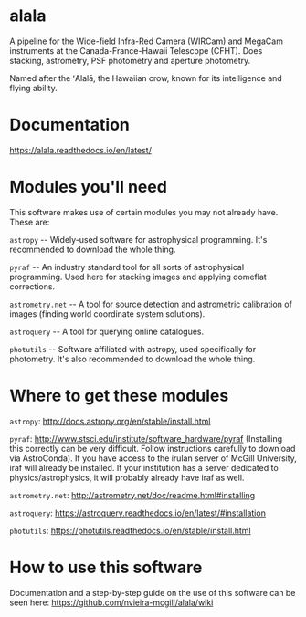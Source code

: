 # alala
A pipeline for the Wide-field Infra-Red Camera (WIRCam) and MegaCam instruments at the Canada-France-Hawaii Telescope (CFHT). Does stacking, astrometry, PSF photometry and aperture photometry. 

Named after the ʻAlalā, the Hawaiian crow, known for its intelligence and flying ability.

# Documentation
https://alala.readthedocs.io/en/latest/

# Modules you'll need 
This software makes use of certain modules you may not already have. These are:

`astropy` -- Widely-used software for astrophysical programming. It's recommended to download the whole thing. 

`pyraf` -- An industry standard tool for all sorts of astrophysical programming. Used here for stacking images and applying domeflat corrections. 

`astrometry.net` -- A tool for source detection and astrometric calibration of images (finding world coordinate system solutions).

`astroquery` -- A tool for querying online catalogues. 

`photutils` -- Software affiliated with astropy, used specifically for photometry. It's also recommended to download the whole thing. 

# Where to get these modules

`astropy`: http://docs.astropy.org/en/stable/install.html

`pyraf`: http://www.stsci.edu/institute/software_hardware/pyraf (Installing this correctly can be very difficult. Follow instructions carefully to download via AstroConda).
If you have access to the irulan server of McGill University, iraf will already be installed. If your institution has a server dedicated to physics/astrophysics, it will probably already have iraf as well. 

`astrometry.net`: http://astrometry.net/doc/readme.html#installing

`astroquery`: https://astroquery.readthedocs.io/en/latest/#installation

`photutils`: https://photutils.readthedocs.io/en/stable/install.html

# How to use this software

Documentation and a step-by-step guide on the use of this software can be seen here: https://github.com/nvieira-mcgill/alala/wiki

